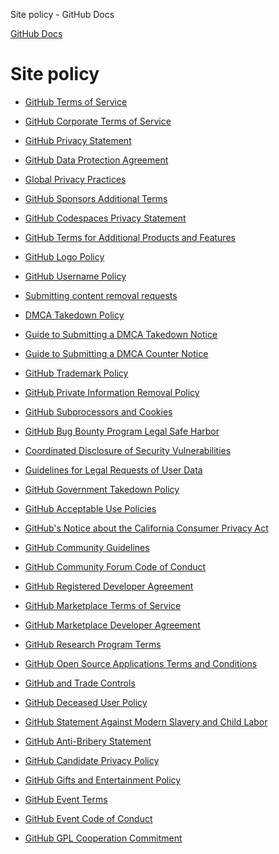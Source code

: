 Site policy - GitHub Docs

[](/en)[GitHub Docs](/en)

Site policy
==========

* [GitHub Terms of Service](/en/github/site-policy/github-terms-of-service)

* [GitHub Corporate Terms of Service](/en/github/site-policy/github-corporate-terms-of-service)

* [GitHub Privacy Statement](/en/github/site-policy/github-privacy-statement)

* [GitHub Data Protection Agreement](/en/github/site-policy/github-data-protection-agreement)

* [Global Privacy Practices](/en/github/site-policy/global-privacy-practices)

* [GitHub Sponsors Additional Terms](/en/github/site-policy/github-sponsors-additional-terms)

* [GitHub Codespaces Privacy Statement](/en/github/site-policy/github-codespaces-privacy-statement)

* [GitHub Terms for Additional Products and Features](/en/github/site-policy/github-terms-for-additional-products-and-features)

* [GitHub Logo Policy](/en/github/site-policy/github-logo-policy)

* [GitHub Username Policy](/en/github/site-policy/github-username-policy)

* [Submitting content removal requests](/en/github/site-policy/submitting-content-removal-requests)

* [DMCA Takedown Policy](/en/github/site-policy/dmca-takedown-policy)

* [Guide to Submitting a DMCA Takedown Notice](/en/github/site-policy/guide-to-submitting-a-dmca-takedown-notice)

* [Guide to Submitting a DMCA Counter Notice](/en/github/site-policy/guide-to-submitting-a-dmca-counter-notice)

* [GitHub Trademark Policy](/en/github/site-policy/github-trademark-policy)

* [GitHub Private Information Removal Policy](/en/github/site-policy/github-private-information-removal-policy)

* [GitHub Subprocessors and Cookies](/en/github/site-policy/github-subprocessors-and-cookies)

* [GitHub Bug Bounty Program Legal Safe Harbor](/en/github/site-policy/github-bug-bounty-program-legal-safe-harbor)

* [Coordinated Disclosure of Security Vulnerabilities](/en/github/site-policy/coordinated-disclosure-of-security-vulnerabilities)

* [Guidelines for Legal Requests of User Data](/en/github/site-policy/guidelines-for-legal-requests-of-user-data)

* [GitHub Government Takedown Policy](/en/github/site-policy/github-government-takedown-policy)

* [GitHub Acceptable Use Policies](/en/github/site-policy/github-acceptable-use-policies)

* [GitHub's Notice about the California Consumer Privacy Act](/en/github/site-policy/githubs-notice-about-the-california-consumer-privacy-act)

* [GitHub Community Guidelines](/en/github/site-policy/github-community-guidelines)

* [GitHub Community Forum Code of Conduct](/en/github/site-policy/github-community-forum-code-of-conduct)

* [GitHub Registered Developer Agreement](/en/github/site-policy/github-registered-developer-agreement)

* [GitHub Marketplace Terms of Service](/en/github/site-policy/github-marketplace-terms-of-service)

* [GitHub Marketplace Developer Agreement](/en/github/site-policy/github-marketplace-developer-agreement)

* [GitHub Research Program Terms](/en/github/site-policy/github-research-program-terms)

* [GitHub Open Source Applications Terms and Conditions](/en/github/site-policy/github-open-source-applications-terms-and-conditions)

* [GitHub and Trade Controls](/en/github/site-policy/github-and-trade-controls)

* [GitHub Deceased User Policy](/en/github/site-policy/github-deceased-user-policy)

* [GitHub Statement Against Modern Slavery and Child Labor](/en/github/site-policy/github-statement-against-modern-slavery-and-child-labor)

* [GitHub Anti-Bribery Statement](/en/github/site-policy/github-anti-bribery-statement)

* [GitHub Candidate Privacy Policy](/en/github/site-policy/github-candidate-privacy-policy)

* [GitHub Gifts and Entertainment Policy](/en/github/site-policy/github-gifts-and-entertainment-policy)

* [GitHub Event Terms](/en/github/site-policy/github-event-terms)

* [GitHub Event Code of Conduct](/en/github/site-policy/github-event-code-of-conduct)

* [GitHub GPL Cooperation Commitment](/en/github/site-policy/github-gpl-cooperation-commitment)
